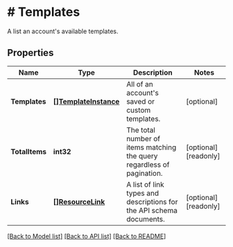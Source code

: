 # # Templates
A list an account&#39;s available templates.

## Properties 


Name | Type | Description | Notes
------------ | ------------- | ------------- | -------------
**Templates**| [**[]TemplateInstance**](TemplateInstance.md) | All of an account&#39;s saved or custom templates.  | [optional]
**TotalItems**| **int32** | The total number of items matching the query regardless of pagination.  | [optional] [readonly]
**Links**| [**[]ResourceLink**](ResourceLink.md) | A list of link types and descriptions for the API schema documents.  | [optional] [readonly]


[[Back to Model list]](../../README.md#models) [[Back to API list]](../../README.md#endpoints) [[Back to README]](../../README.md)

